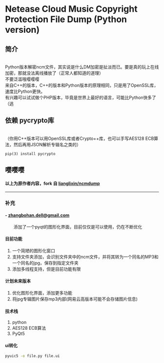 # Netease Cloud Music Copyright Protection File Dump (Python version)

## 简介

<br /> Python版本解密ncm文件，其实说是什么DM加密是扯淡而已。要是真的玩上在线加密，那就没法离线播放了（正常人都知道的道理）
<br /> 不要泛滥哦嘤嘤嘤
<br /> 来自C++的版本，C++的版本和Python版本的原理相同，只是用了OpenSSL库，速度比Python更快。
<br /> 有兴趣可以试试做个PHP版本，毕竟是世界上最好的语言，可能比Python快多了（逃

## 依赖 pycrypto库 
<br />（你用C++版本可以用OpenSSL库或者Crypto++库，也可以手写AES128 ECB算法，然后再用JSON解析专辑名之类的）

```
pip(3) install pycrypto
```

## 嘤嘤嘤
####   以上为原作者内容，fork 自 [lianglixin/ncmdump](https://github.com/lianglixin/ncmdump)
<hr />

### 补充 
#### - zhangbohan.dell@gmail.com

&emsp;&emsp;添加了一个pyqt的图形化界面，目前仅仅是可以使用，仍在不断优化  
#### 目前功能
1. 一个简陋的图形化窗口
2. 支持文件夹添加，会识别文件夹中的ncm文件，并将其转为一个同名的MP3和一个同名的jpg，保存到指定文件夹
3. 添加多线程支持，但是目前功能有限

#### 计划未来版本
1. 优化图形化界面，添加更多功能
2. 将jpg专辑图片保存mp3内部(网易云高版本可能不会存储图片信息)


#### 技术栈
1. python
2. AES128 ECB算法
3. PyQt5

#### ui转化
```bash
pyuic5 -o file.py file.ui
```
